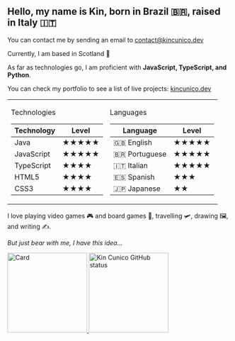 ## Hello, my name is Kin, born in Brazil 🇧🇷, raised in Italy 🇮🇹
You can contact me by sending an email to contact@kincunico.dev

Currently, I am based in Scotland 🏴󠁧󠁢󠁳󠁣󠁴󠁿 <br>

As far as technologies go, I am proficient with <b>JavaScript, TypeScript, and Python</b>. <br>

You can check my portfolio to see a list of live projects: <a href="https://kincunico.dev" target="_blank">kincunico.dev</a>

<table>
  <tr>
    <td>

Technologies

| Technology  | Level |
|------------|-------|
| Java       | ★★★★★   |
| JavaScript | ★★★★★ |
| TypeScript | ★★★★   | 
| HTML5 | ★★★★   | 
| CSS3 | ★★★★   | 


</td>
<td>

Languages

| Language      | Level |
|--------------|-------|
| 🇬🇧 English   | ★★★★★ |
| 🇧🇷 Portuguese | ★★★★★ | 
| 🇮🇹 Italian   | ★★★★★ |
| 🇪🇸 Spanish   | ★★★   |
| 🇯🇵 Japanese  | ★★    |

</td>
  </tr>
</table>


I love playing video games 🎮 and board games 🎲, travelling 🛩️, drawing 🖼️, and writing ✍️. <br>

<i>But just bear with me, I have this idea...</i>

<div>
	<a href="https://github.com/kin-cunico">
		<img
			height="180em"
			src="https://github-readme-stats.vercel.app/api?username=kin-cunico&show_icons=true&layout=compact&theme=tokyonight&rank_icon=percentile"
			alt="Card"
		/>
		<img
			height="180em"
			src="https://github-readme-stats-sigma-five.vercel.app/api/top-langs/?username=kin-cunico&layout=compact&langs_count=8&theme=tokyonight"
			alt="Kin Cunico GitHub status"
		/>
	</a>
</div>
